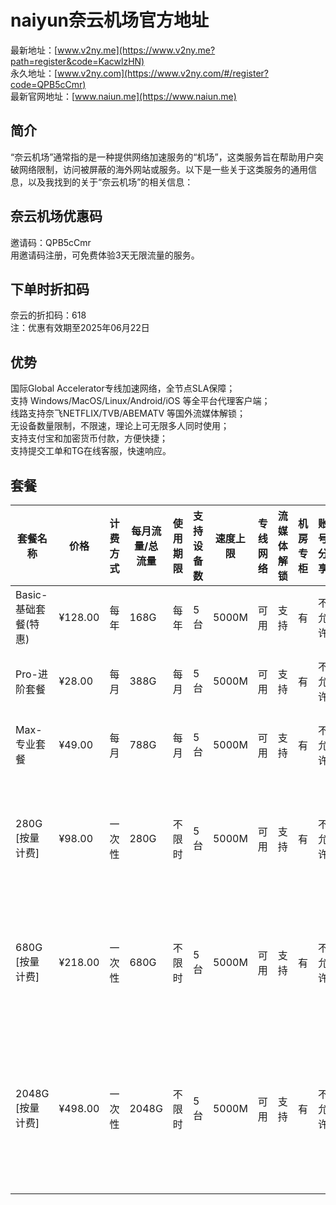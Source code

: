# naiyun奈云机场官方地址
最新地址：[www.v2ny.me](https://www.v2ny.me?path=register&code=KacwlzHN)   
永久地址：[www.v2ny.com](https://www.v2ny.com/#/register?code=QPB5cCmr)   
最新官网地址：[www.naiun.me](https://www.naiun.me)   
## 简介
“奈云机场”通常指的是一种提供网络加速服务的“机场”，这类服务旨在帮助用户突破网络限制，访问被屏蔽的海外网站或服务。以下是一些关于这类服务的通用信息，以及我找到的关于“奈云机场”的相关信息：
## 奈云机场优惠码
邀请码：QPB5cCmr  
用邀请码注册，可免费体验3天无限流量的服务。
## 下单时折扣码
奈云的折扣码：618  
注：优惠有效期至2025年06月22日
## 优势
国际Global Accelerator专线加速网络，全节点SLA保障；  
支持 Windows/MacOS/Linux/Android/iOS 等全平台代理客户端；  
线路支持奈飞NETFLIX/TVB/ABEMATV 等国外流媒体解锁；  
无设备数量限制，不限速，理论上可无限多人同时使用；  
支持支付宝和加密货币付款，方便快捷；  
支持提交工单和TG在线客服，快速响应。
## 套餐
| 套餐名称          | 价格        | 计费方式   | 每月流量/总流量 | 使用期限     | 支持设备数 | 速度上限      | 专线网络 | 流媒体解锁 | 机房专柜 | 账号分享 | 备注                 |
| --------------- | ----------- | -------- | ------------- | -------- | -------- | ----------- | -------- | -------- | -------- | -------- | -------------------- |
| Basic-基础套餐(特惠) | ¥128.00     | 每年     | 168G          | 每年     | 5台      | 5000M       | 可用     | 支持     | 有       | 不允许   | 订单日自动重置         |
| Pro-进阶套餐      | ¥28.00      | 每月     | 388G          | 每月     | 5台      | 5000M       | 可用     | 支持     | 有       | 不允许   | 订单日自动重置         |
| Max-专业套餐      | ¥49.00      | 每月     | 788G          | 每月     | 5台      | 5000M       | 可用     | 支持     | 有       | 不允许   | 订单日自动重置         |
| 280G [按量计费]   | ¥98.00      | 一次性   | 280G          | 不限时    | 5台      | 5000M       | 可用     | 支持     | 有       | 不允许   | 流量用完为止，多次购买无法叠加 |
| 680G [按量计费]   | ¥218.00     | 一次性   | 680G          | 不限时    | 5台      | 5000M       | 可用     | 支持     | 有       | 不允许   | 流量用完为止，多次购买无法叠加 |
| 2048G [按量计费]  | ¥498.00     | 一次性   | 2048G         | 不限时    | 5台      | 5000M       | 可用     | 支持     | 有       | 不允许   | 流量用完为止，多次购买无法叠加，即将售罄 |

